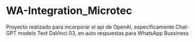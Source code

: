 # WA-Integration_Microtec
Proyecto realizado para incorporar el api de OpenAI, especificamente Chat-GPT modelo Text DaVinci 03, en auto respuestas para WhatsApp Bussiness
